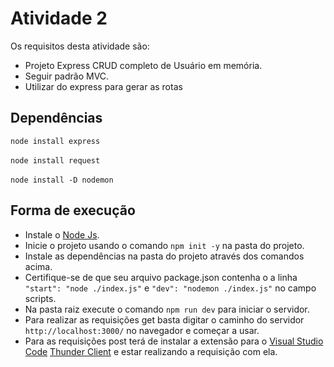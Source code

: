 # Atividade 2
Os requisitos desta atividade são: 

* Projeto Express CRUD completo de Usuário em memória.
* Seguir padrão MVC.
* Utilizar do express para gerar as rotas


## Dependências 
`node install express`<br><br>
`node install request`<br><br>
`node install -D nodemon`

## Forma de execução

* Instale o [Node Js](https://nodejs.org/pt).
* Inicie o projeto usando o comando `npm init -y` na pasta do projeto.
* Instale as dependências na pasta do projeto através dos comandos acima.
* Certifique-se de que seu arquivo package.json contenha o a linha `"start": "node ./index.js"` e `"dev": "nodemon ./index.js"` no campo scripts.
* Na pasta raiz execute o comando `npm run dev` para iniciar o servidor.
* Para realizar as requisições get basta digitar o caminho do servidor `http://localhost:3000/` no navegador e começar a usar.
* Para as requisições post terá de instalar a extensão para o [Visual Studio Code](https://code.visualstudio.com/) [Thunder Client](https://marketplace.visualstudio.com/items?itemName=rangav.vscode-thunder-client) e estar realizando a requisição com ela.

